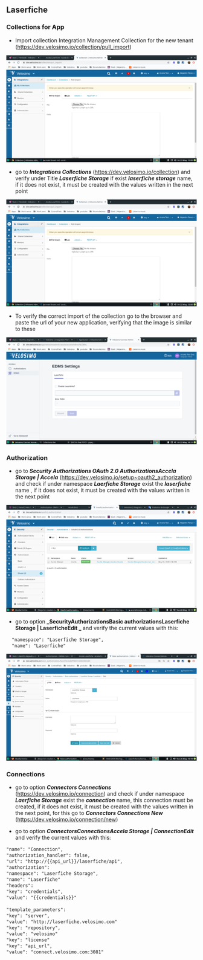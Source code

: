 ## Laserfiche

### Collections for App

- Import collection Integration Management Collection for the new tenant (https://dev.velosimo.io/collection/pull_import)

<img src="photos/importCollectionForApp.png">

- go to **_Integrations Collections_** (https://dev.velosimo.io/collection) and verify under Title **_Laserfiche Storage_** if exist **_laserfiche storage_** name, if it does not exist, it must be created with the values written in the next point

<img src="photos/createTenant/importCollectionForApp.png">

- To verify the correct import of the collection go to the browser and paste the url of your new application, verifying that the image is similar to these

<img src="photos/accelaLaserfiche/imporCollecionLaserfiche.png">

### Authorization

- go to **_Security Authorizations OAuth 2.0 AuthorizationsAccela Storage | Accela_** (https://dev.velosimo.io/setup~oauth2_authorization) and check if under namespace **_Laerfiche Storage_** exist the **_laserfiche_** name , if it does not exist, it must be created with the values written in the next point

<img src="photos/accelaStorage/accelaStorageAuthorization.png">

- go to option **_SecurityAuthorizationsBasic authorizationsLaserfiche Storage | LaserficheEdit _** and verify the current values with this:

```
  "namespace": "Laserfiche Storage",
  "name": "Laserfiche"
```

<img src="photos/accelaLaserfiche/laserficheAuthorizationEdit.png">

### Connections

- go to option **_Connectors Connections_** (https://dev.velosimo.io/connection) and check if under namespace **_Laerfiche Storage_** exist the **_connection_** name, this connection must be created, if it does not exist, it must be created with the values written in the next point, for this go to **_Connectors Connections New_** (https://dev.velosimo.io/connection/new)

- go to option **_ConnectorsConnectionsAccela Storage | ConnectionEdit_** and verify the current values with this:

```"namespace": "Laserfiche Storage",
"name": "Connection",
"authorization_handler": false,
"url": "http://{{api_url}}/laserfiche/api",
"authorization":
"namespace": "Laserfiche Storage",
"name": "Laserfiche"
"headers":
"key": "credentials",
"value": "{{credentials}}"

"template_parameters":
"key": "server",
"value": "http://laserfiche.velosimo.com"
"key": "repository",
"value": "velosimo"
"key": "license"
"key": "api_url",
"value": "connect.velosimo.com:3081"
```
